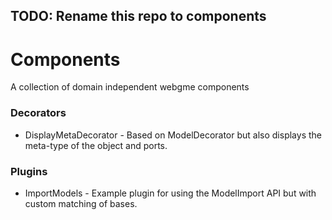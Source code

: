 ## TODO: Rename this repo to components

# Components
A collection of domain independent webgme components

### Decorators
* DisplayMetaDecorator - Based on ModelDecorator but also displays the meta-type of the object and ports.

### Plugins
* ImportModels - Example plugin for using the ModelImport API but with custom matching of bases.
